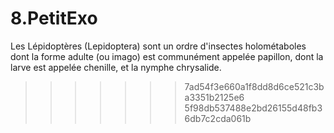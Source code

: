 # 8.PetitExo
Les Lépidoptères (Lepidoptera) sont un ordre d'insectes holométaboles dont la forme adulte (ou imago) est communément appelée papillon, dont la larve est appelée chenille, et la nymphe chrysalide. 

>>>>>>> 7ad54f3e660a1f8dd8d6ce521c3ba3351b2125e6
>>>>>>> 5f98db537488e2bd26155d48fb36db7c2cda061b
